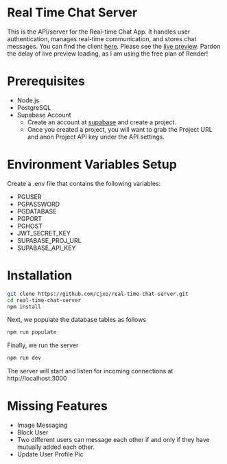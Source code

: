 # Real Time Chat Server
This is the API/server for the Real-time Chat App. It handles user authentication, manages real-time communication, and stores chat messages.
You can find the client [here](https://github.com/cjxo/real-time-chat-client).
Please see the [live preview](https://real-time-chat-fullstack.onrender.com/). Pardon the delay of live preview loading, as I am using the free plan
of Render!

# Prerequisites
- Node.js
- PostgreSQL
- Supabase Account
    - Create an account at [supabase](https://supabase.com/) and create a project.
    - Once you created a project, you will want to grab the Project URL and anon Project API key
    under the API settings.

# Environment Variables Setup
Create a .env file that contains the following variables:
- PGUSER
- PGPASSWORD
- PGDATABASE
- PGPORT
- PGHOST
- JWT_SECRET_KEY
- SUPABASE_PROJ_URL
- SUPABASE_API_KEY

# Installation
```bash
git clone https://github.com/cjxo/real-time-chat-server.git
cd real-time-chat-server
npm install
```

Next, we populate the database tables as follows
```bash
npm run populate
```

Finally, we run the server
```bash
npm run dev
```
The server will start and listen for incoming connections at http://localhost:3000

# Missing Features
- Image Messaging
- Block User
- Two different users can message each other if and only if they have mutually added each other.
- Update User Profile Pic
